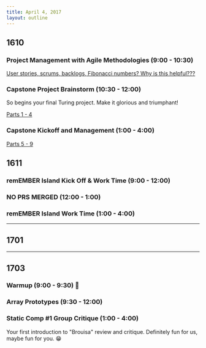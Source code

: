 ```yaml
---
title: April 4, 2017
layout: outline
---
```


## 1610

### Project Management with Agile Methodologies (9:00 - 10:30)
[User stories, scrums, backlogs, Fibonacci numbers? Why is this helpful???](http://frontend.turing.io/lessons/agile-methodology.html)

### Capstone Project Brainstorm (10:30 - 12:00)
So begins your final Turing project. Make it glorious and triumphant!

[Parts 1 - 4](http://frontend.turing.io/projects/capstone.html)

### Capstone Kickoff and Management (1:00 - 4:00)
[Parts 5 - 9](http://frontend.turing.io/projects/capstone.html)

## 1611

### remEMBER Island Kick Off & Work Time (9:00 - 12:00)

### NO PRS MERGED (12:00 - 1:00)

### remEMBER Island Work Time (1:00 - 4:00)

-----------------------------------------------

## 1701

-----------------------------------------------

## 1703

### Warmup (9:00 - 9:30) :muscle:

### Array Prototypes (9:30 - 12:00)

### Static Comp #1 Group Critique (1:00 - 4:00)
Your first introduction to "Brouisa" review and critique. Definitely fun for us, maybe fun for you. :grin:
